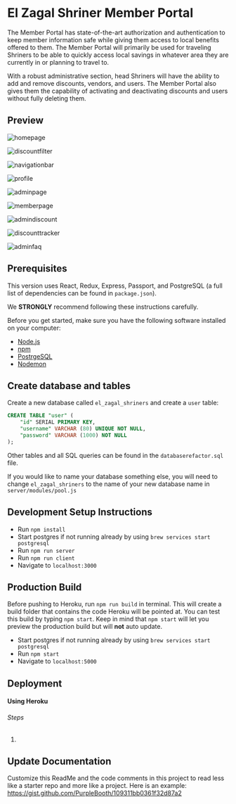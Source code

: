 # El Zagal Shriner Member Portal

The Member Portal has state-of-the-art authorization and authentication to keep member information safe while giving them access to local benefits offered to them.  The Member Portal will primarily be used for traveling Shriners to be able to quickly access local savings in whatever area they are currently in or planning to travel to.

With a robust administrative section, head Shriners will have the ability to add and remove discounts, vendors, and users. The Member Portal also gives them the capability of activating and deactivating discounts and users without fully deleting them.

## Preview

![homepage](public/preview_images/discount_page_1.png)

![discountfilter](public/preview_images/discount_filter_1.png)

![navigationbar](public/preview_images/navigation_bar.png)

![profile](public/preview_images/profile_page.png)

![adminpage](public/preview_images/admin_landing_page.png)

![memberpage](public/preview_images/admin_member_page.png)

![admindiscount](public/preview_images/admin_discount_page.png)

![discounttracker](public/preview_images/admin_discount_page.png)

![adminfaq](public/preview_images/admin_faq_page.png)

## Prerequisites

This version uses React, Redux, Express, Passport, and PostgreSQL (a full list of dependencies can be found in `package.json`).

We **STRONGLY** recommend following these instructions carefully.

Before you get started, make sure you have the following software installed on your computer:

- [Node.js](https://nodejs.org/en/)
- [npm](https://docs.npmjs.com/)
- [PostrgeSQL](https://www.postgresql.org/)
- [Nodemon](https://nodemon.io/)

## Create database and tables

Create a new database called `el_zagal_shriners` and create a `user` table:

```SQL
CREATE TABLE "user" (
    "id" SERIAL PRIMARY KEY,
    "username" VARCHAR (80) UNIQUE NOT NULL,
    "password" VARCHAR (1000) NOT NULL
);
```

Other tables and all SQL queries can be found in the `databaserefactor.sql` file.

If you would like to name your database something else, you will need to change `el_zagal_shriners` to the name of your new database name in `server/modules/pool.js`

## Development Setup Instructions

- Run `npm install`
- Start postgres if not running already by using `brew services start postgresql`
- Run `npm run server`
- Run `npm run client`
- Navigate to `localhost:3000`

## Production Build

Before pushing to Heroku, run `npm run build` in terminal. This will create a build folder that contains the code Heroku will be pointed at. You can test this build by typing `npm start`. Keep in mind that `npm start` will let you preview the production build but will **not** auto update.

- Start postgres if not running already by using `brew services start postgresql`
- Run `npm start`
- Navigate to `localhost:5000`

## Deployment

#### Using Heroku

###### Steps

1. 

## Update Documentation

Customize this ReadMe and the code comments in this project to read less like a starter repo and more like a project. Here is an example: https://gist.github.com/PurpleBooth/109311bb0361f32d87a2
